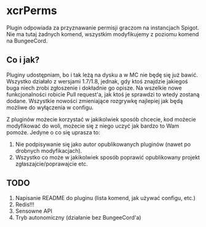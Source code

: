 # xcrPerms

Plugin odpowiada za przyznawanie permisji graczom na instancjach Spigot. Nie ma tutaj żadnych komend, wszystkim modyfikujemy z poziomu komend na BungeeCord.

## Co i jak?

Pluginy udostępniam, bo i tak leżą na dysku a w MC nie będę się już bawić. Wszystko działało z wersjami 1.7/1.8, jednak, gdy ktoś znajdzie jakiegoś buga niech zrobi zgłoszenie i dokładnie go opisze. Na wszelkie nowe funkcjonalności robicie Pull request'a, jak ktoś je sprawdzi to wtedy zostaną dodane. Wszystkie nowości zmieniające rozgrywkę najlepiej jak będą możliwe do wyłączenia w configu.

Z pluginów możecie korzystać w jakikolwiek sposób chcecie, kod możecie modyfikować do woli, możecie się z niego uczyć jak bardzo to Wam pomoże. Jedyne o co się uprasza to:
1. Nie podpisywanie się jako autor opublikowanych pluginów (nawet po drobnych modyfikacjach).
2. Wszystko co może w jakikolwiek sposób poprawić opublikowany projekt zgłaszajcie/poprawajcie etc.

## TODO
1. Napisanie README do pluginu (lista komend, jak używać configu, etc.)
2. Redis!!!
3. Sensowne API
4. Tryb autonomiczny (działanie bez BungeeCord'a)
